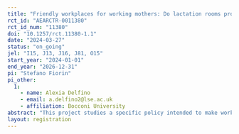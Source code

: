 ```yaml
---
title: "Friendly workplaces for working mothers: Do lactation rooms promote women’s labor force participation, productivity and breastfeeding? And how do we encourage organizations to create them?"
rct_id: "AEARCTR-0011380"
rct_id_num: "11380"
doi: "10.1257/rct.11380-1.1"
date: "2024-03-27"
status: "on_going"
jel: "I15, J13, J16, J81, O15"
start_year: "2024-01-01"
end_year: "2026-12-31"
pi: "Stefano Fiorin"
pi_other:
  1:
    - name: Alexia Delfino
    - email: a.delfino2@lse.ac.uk
    - affiliation: Bocconi University
abstract: "This project studies a specific policy intended to make workplaces more supportive of women’s needs, which in turn may increase women’s labor force participation, productivity and well-being: the creation of lactation rooms in the workplace to allow women to better combine work and breastfeeding. Kenya passed a law requiring employers all over the country to secure breastfeeding-friendly workplaces by establishing lactation rooms. However, compliance with the law is extremely low. This project aims to i) test solutions to increase compliance with the law by providing information and monetary incentives as well as giving symbolic mandates to committees created for the purpose, ii) compare the effectiveness of mixed-gender versus only-women committees in the creation of women-friendly workplaces, and iii) study the effect of lactation rooms on behaviors and norms around breastfeeding, women’s labor market outcomes (e.g., working hours, productivity) and wellbeing. The project will shed light on the barriers to the establishment of family-friendly policies in the workplace, and possible levers that can help remove them."
layout: registration
---
```


